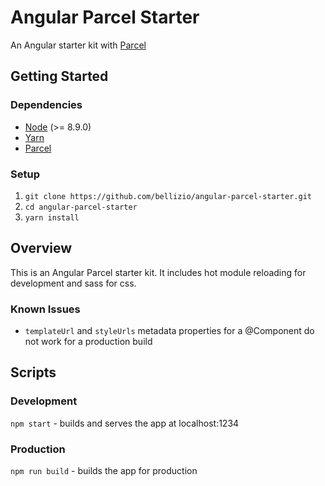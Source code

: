 # Angular Parcel Starter

An Angular starter kit with [Parcel](https://parceljs.org/)

## Getting Started

### Dependencies

* [Node](https://nodejs.org/) (>= 8.9.0)
* [Yarn](https://yarnpkg.com/en/)
* [Parcel](https://parceljs.org/)

### Setup

1.  `git clone https://github.com/bellizio/angular-parcel-starter.git`
1.  `cd angular-parcel-starter`
1.  `yarn install`

## Overview

This is an Angular Parcel starter kit. It includes hot module reloading for development and sass for css.

### Known Issues

* `templateUrl` and `styleUrls` metadata properties for a @Component do not work for a production build

## Scripts

### Development

`npm start` - builds and serves the app at localhost:1234

### Production

`npm run build` - builds the app for production
